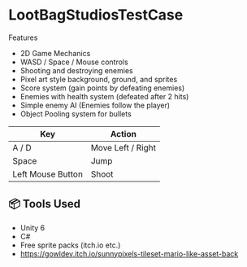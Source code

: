 # LootBagStudiosTestCase

 Features

- 2D Game Mechanics
- WASD / Space / Mouse controls
- Shooting and destroying enemies
- Pixel art style background, ground, and sprites
- Score system (gain points by defeating enemies)
- Enemies with health system (defeated after 2 hits)
- Simple enemy AI (Enemies follow the player)
- Object Pooling system for bullets

| Key | Action |
|-----|--------|
| A / D | Move Left / Right |
| Space | Jump |
| Left Mouse Button | Shoot |

## 📦 Tools Used

- Unity 6
- C#
- Free sprite packs (itch.io etc.)
- https://gowldev.itch.io/sunnypixels-tileset-mario-like-asset-back
